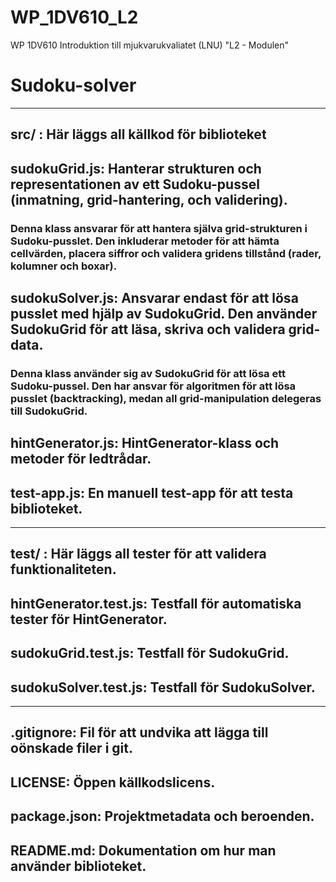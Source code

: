 # WP_1DV610_L2
WP 1DV610 Introduktion till mjukvarukvaliatet (LNU) "L2 - Modulen"


# Sudoku-solver

-----------------------
## src/ : Här läggs all källkod för biblioteket

## sudokuGrid.js: Hanterar strukturen och representationen av ett Sudoku-pussel (inmatning, grid-hantering, och validering).
### Denna klass ansvarar för att hantera själva grid-strukturen i Sudoku-pusslet. Den inkluderar metoder för att hämta cellvärden, placera siffror och validera gridens tillstånd (rader, kolumner och boxar).

## sudokuSolver.js: Ansvarar endast för att lösa pusslet med hjälp av SudokuGrid. Den använder SudokuGrid för att läsa, skriva och validera grid-data.
### Denna klass använder sig av SudokuGrid för att lösa ett Sudoku-pussel. Den har ansvar för algoritmen för att lösa pusslet (backtracking), medan all grid-manipulation delegeras till SudokuGrid.

## hintGenerator.js: HintGenerator-klass och metoder för ledtrådar.

## test-app.js: En manuell test-app för att testa biblioteket.

------------------------
## test/ : Här läggs all tester för att validera funktionaliteten.

## hintGenerator.test.js: Testfall för automatiska tester för HintGenerator.

## sudokuGrid.test.js: Testfall för SudokuGrid.
## sudokuSolver.test.js: Testfall för SudokuSolver.

------------------------

## .gitignore: Fil för att undvika att lägga till oönskade filer i git.
## LICENSE: Öppen källkodslicens.
## package.json: Projektmetadata och beroenden.
## README.md: Dokumentation om hur man använder biblioteket.

